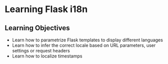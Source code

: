 # Learning Flask i18n
## Learning Objectives
+ Learn how to parametrize Flask templates to display different languages
+ Learn how to infer the correct locale based on URL parameters, user settings or request headers
+ Learn how to localize timestamps
